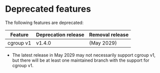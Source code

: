 # Deprecated features

The following features are deprecated:

Feature                                  | Deprecation  release | Removal release
---------------------------------------- | -------------------- | ------------------
cgroup v1                                | v1.4.0               | (May 2029)

<!-- TBD: features that were already deprecated and removed -->

- The latest release in May 2029 may not necessarily support cgroup v1, but there will be at least one maintained branch with the support for cgroup v1.
